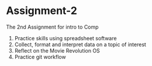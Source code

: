 # Assignment-2
The 2nd Assignment for intro to Comp
1. Practice skills using spreadsheet software
2. Collect, format and interpret data on a topic of interest
3. Reflect on the Movie Revolution OS
4. Practice git workflow
